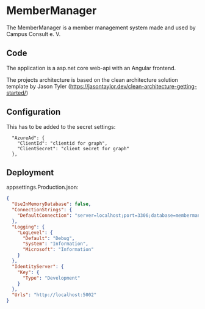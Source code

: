 # MemberManager

The MemberManager is a member management system made and used by Campus Consult e. V.


## Code
The application is a asp.net core web-api with an Angular frontend.

The projects architecture is based on the clean architecture solution template by Jason Tyler (https://jasontaylor.dev/clean-architecture-getting-started/)

## Configuration
This has to be added to the secret settings:
```
  "AzureAd": {
    "ClientId": "clientid for graph",
    "ClientSecret": "client secret for graph"
  },
```

## Deployment

appsettings.Production.json:

```json
{
  "UseInMemoryDatabase": false,
  "ConnectionStrings": {
    "DefaultConnection": "server=localhost;port=3306;database=membermanager;user=membermanager;password=insertpasswordhere"
  },
  "Logging": {
    "LogLevel": {
      "Default": "Debug",
      "System": "Information",
      "Microsoft": "Information"
    }
  },
  "IdentityServer": {
    "Key": {
      "Type": "Development"
    }
  },
  "Urls": "http://localhost:5002"
}
```
